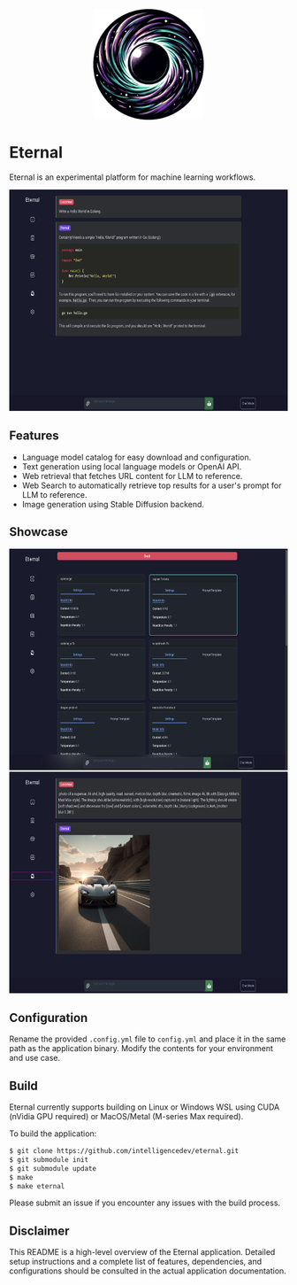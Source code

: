<div align="center">
  <picture>
    <source media="(prefers-color-scheme: dark)" height="200px" srcset="./public/img/eternal.png">
    <img alt="logo" height="200px" src="./public/img/eternal.png">
  </picture>
</div>

# Eternal

Eternal is an experimental platform for machine learning workflows.

<div align="center">
  <picture>
    <source media="(prefers-color-scheme: dark)" height="400px" srcset="./public/img/textcompletions.png">
    <img alt="logo" height="400px" src="./public/img/textcompletions.png">
  </picture>
</div>

## Features

- Language model catalog for easy download and configuration.
- Text generation using local language models or OpenAI API.
- Web retrieval that fetches URL content for LLM to reference.
- Web Search to automatically retrieve top results for a user's prompt for LLM to reference.
- Image generation using Stable Diffusion backend.

## Showcase

<div align="center">
  <picture>
    <source media="(prefers-color-scheme: dark)" height="400px" srcset="./public/img/modelcards.png">
    <img alt="logo" height="400px" src="./public/img/modelcards.png">
  </picture>
</div>

<div align="center">
  <picture>
    <source media="(prefers-color-scheme: dark)" height="400px" srcset="./public/img/imagegen.png">
    <img alt="logo" height="400px" src="./public/img/imagegen.png">
  </picture>
</div>

## Configuration

Rename the provided `.config.yml` file to `config.yml` and place it in the same path as the application binary. Modify the contents for your environment and use case.

## Build

Eternal currently supports building on Linux or Windows WSL using CUDA (nVidia GPU required) or MacOS/Metal (M-series Max required).

To build the application:

```
$ git clone https://github.com/intelligencedev/eternal.git
$ git submodule init
$ git submodule update
$ make
$ make eternal
```

Please submit an issue if you encounter any issues with the build process.

## Disclaimer

This README is a high-level overview of the Eternal application. Detailed setup instructions and a complete list of features, dependencies, and configurations should be consulted in the actual application documentation.
